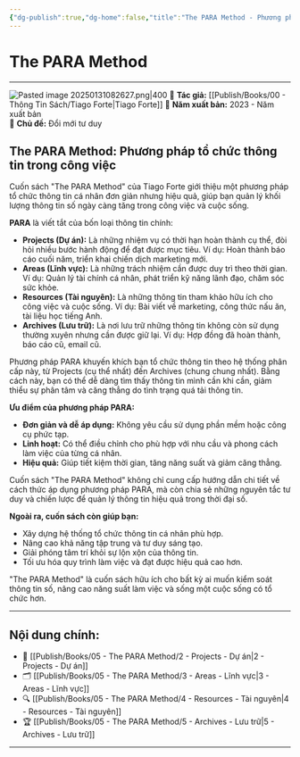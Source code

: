```yaml
---
{"dg-publish":true,"dg-home":false,"title":"The PARA Method - Phương pháp tổ chức thông tin trong công việc","date":"2025-01-31","tags":["book","books/the-para-method"],"dg-path":"Books/05 - The PARA Method/1 - The PARA Method.md","permalink":"/books/05-the-para-method/1-the-para-method/","dgPassFrontmatter":true,"updated":"2025-02-16T23:00:30.954+07:00"}
---
```



# The PARA Method
---
![Pasted image 20250131082627.png|400](/img/user/src/Pasted%20image%2020250131082627.png)
📖 **Tác giả:** [[Publish/Books/00 - Thông Tin Sách/Tiago Forte\|Tiago Forte]]
📆 **Năm xuất bản:** 2023 - Năm xuất bản  
📌 **Chủ đề:** Đổi mới tư duy

## The PARA Method: Phương pháp tổ chức thông tin trong công việc

Cuốn sách "The PARA Method" của Tiago Forte giới thiệu một phương pháp tổ chức thông tin cá nhân đơn giản nhưng hiệu quả, giúp bạn quản lý khối lượng thông tin số ngày càng tăng trong công việc và cuộc sống.

**PARA** là viết tắt của bốn loại thông tin chính:

- **Projects (Dự án):** Là những nhiệm vụ có thời hạn hoàn thành cụ thể, đòi hỏi nhiều bước hành động để đạt được mục tiêu. Ví dụ: Hoàn thành báo cáo cuối năm, triển khai chiến dịch marketing mới.
- **Areas (Lĩnh vực):** Là những trách nhiệm cần được duy trì theo thời gian. Ví dụ: Quản lý tài chính cá nhân, phát triển kỹ năng lãnh đạo, chăm sóc sức khỏe.
- **Resources (Tài nguyên):** Là những thông tin tham khảo hữu ích cho công việc và cuộc sống. Ví dụ: Bài viết về marketing, công thức nấu ăn, tài liệu học tiếng Anh.
- **Archives (Lưu trữ):** Là nơi lưu trữ những thông tin không còn sử dụng thường xuyên nhưng cần được giữ lại. Ví dụ: Hợp đồng đã hoàn thành, báo cáo cũ, email cũ.

Phương pháp PARA khuyến khích bạn tổ chức thông tin theo hệ thống phân cấp này, từ Projects (cụ thể nhất) đến Archives (chung chung nhất). Bằng cách này, bạn có thể dễ dàng tìm thấy thông tin mình cần khi cần, giảm thiểu sự phân tâm và căng thẳng do tình trạng quá tải thông tin.

**Ưu điểm của phương pháp PARA:**

- **Đơn giản và dễ áp dụng:** Không yêu cầu sử dụng phần mềm hoặc công cụ phức tạp.
- **Linh hoạt:** Có thể điều chỉnh cho phù hợp với nhu cầu và phong cách làm việc của từng cá nhân.
- **Hiệu quả:** Giúp tiết kiệm thời gian, tăng năng suất và giảm căng thẳng.

Cuốn sách "The PARA Method" không chỉ cung cấp hướng dẫn chi tiết về cách thức áp dụng phương pháp PARA, mà còn chia sẻ những nguyên tắc tư duy và chiến lược để quản lý thông tin hiệu quả trong thời đại số.

**Ngoài ra, cuốn sách còn giúp bạn:**

- Xây dựng hệ thống tổ chức thông tin cá nhân phù hợp.
- Nâng cao khả năng tập trung và tư duy sáng tạo.
- Giải phóng tâm trí khỏi sự lộn xộn của thông tin.
- Tối ưu hóa quy trình làm việc và đạt được hiệu quả cao hơn.

"The PARA Method" là cuốn sách hữu ích cho bất kỳ ai muốn kiểm soát thông tin số, nâng cao năng suất làm việc và sống một cuộc sống có tổ chức hơn.


---
## Nội dung chính:
- 📂 [[Publish/Books/05 - The PARA Method/2 - Projects - Dự án\|2 - Projects - Dự án]]
- 🗂️ [[Publish/Books/05 - The PARA Method/3 - Areas - Lĩnh vực\|3 - Areas - Lĩnh vực]]
- 🔍 [[Publish/Books/05 - The PARA Method/4 - Resources - Tài nguyên\|4 - Resources - Tài nguyên]]
- 🏆 [[Publish/Books/05 - The PARA Method/5 - Archives - Lưu trữ\|5 - Archives - Lưu trữ]]
---

